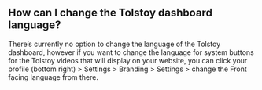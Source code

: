 ## How can I change the Tolstoy dashboard language?

There’s currently no option to change the language of the Tolstoy dashboard, however if you want to change the language for system buttons for the Tolstoy videos that will display on your website, you can click your profile (bottom right) > Settings > Branding > Settings > change the Front facing language from there.
